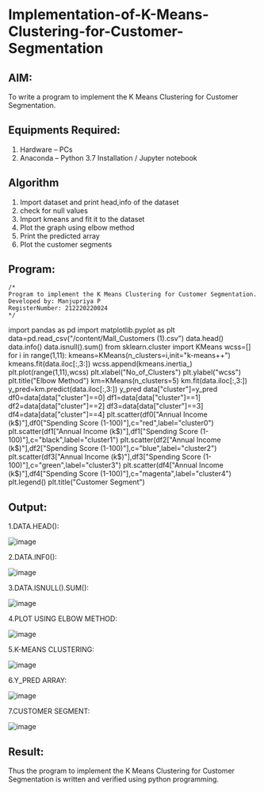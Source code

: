 # Implementation-of-K-Means-Clustering-for-Customer-Segmentation

## AIM:
To write a program to implement the K Means Clustering for Customer Segmentation.

## Equipments Required:
1. Hardware – PCs
2. Anaconda – Python 3.7 Installation / Jupyter notebook

## Algorithm
1. Import dataset and print head,info of the dataset
2. check for null values
3. Import kmeans and fit it to the dataset
4. Plot the graph using elbow method
5. Print the predicted array
6. Plot the customer segments

## Program:
```
/*
Program to implement the K Means Clustering for Customer Segmentation.
Developed by: Manjupriya P
RegisterNumber: 212220220024
*/
```
import pandas as pd
import matplotlib.pyplot as plt
data=pd.read_csv("/content/Mall_Customers (1).csv")
data.head()
data.info()
data.isnull().sum()
from sklearn.cluster import KMeans
wcss=[]
for i in range(1,11):
kmeans=KMeans(n_clusters=i,init="k-means++")
kmeans.fit(data.iloc[:,3:])
wcss.append(kmeans.inertia_)
plt.plot(range(1,11),wcss)
plt.xlabel("No_of_Clusters")
plt.ylabel("wcss")
plt.title("Elbow Method")
km=KMeans(n_clusters=5)
km.fit(data.iloc[:,3:])
y_pred=km.predict(data.iloc[:,3:])
y_pred
data["cluster"]=y_pred
df0=data[data["cluster"]==0]
df1=data[data["cluster"]==1]
df2=data[data["cluster"]==2]
df3=data[data["cluster"]==3]
df4=data[data["cluster"]==4]
plt.scatter(df0["Annual Income (k$)"],df0["Spending Score (1-100)"],c="red",label="cluster0")
plt.scatter(df1["Annual Income (k$)"],df1["Spending Score (1-100)"],c="black",label="cluster1")
plt.scatter(df2["Annual Income (k$)"],df2["Spending Score (1-100)"],c="blue",label="cluster2")
plt.scatter(df3["Annual Income (k$)"],df3["Spending Score (1-100)"],c="green",label="cluster3")
plt.scatter(df4["Annual Income (k$)"],df4["Spending Score (1-100)"],c="magenta",label="cluster4")
plt.legend()
plt.title("Customer Segment")


## Output:
1.DATA.HEAD():

![image](https://github.com/Manjupriya1207/Implementation-of-K-Means-Clustering-for-Customer-Segmentation/assets/113583090/8a66a27d-1b00-47ee-bd99-0ea50a384a3a)

2.DATA.INF0():

![image](https://github.com/Manjupriya1207/Implementation-of-K-Means-Clustering-for-Customer-Segmentation/assets/113583090/a4585c94-0544-4e96-b066-56f8e2838565)

3.DATA.ISNULL().SUM():

![image](https://github.com/Manjupriya1207/Implementation-of-K-Means-Clustering-for-Customer-Segmentation/assets/113583090/5a9f35d6-85fb-4274-9829-ce27e1588d04)

4.PLOT USING ELBOW METHOD:

![image](https://github.com/Manjupriya1207/Implementation-of-K-Means-Clustering-for-Customer-Segmentation/assets/113583090/5330b598-6253-418b-9012-d9e3930e58f9)

5.K-MEANS CLUSTERING:

![image](https://github.com/Manjupriya1207/Implementation-of-K-Means-Clustering-for-Customer-Segmentation/assets/113583090/87f34e3c-6208-4b76-af9c-1e4aa02d698d)

6.Y_PRED ARRAY:

![image](https://github.com/Manjupriya1207/Implementation-of-K-Means-Clustering-for-Customer-Segmentation/assets/113583090/db6afae1-8b6e-44f9-aed7-b67fca01e187)

7.CUSTOMER SEGMENT:

![image](https://github.com/Manjupriya1207/Implementation-of-K-Means-Clustering-for-Customer-Segmentation/assets/113583090/67fa81d3-5c96-4390-85d7-627356d8a19b)

## Result:
Thus the program to implement the K Means Clustering for Customer Segmentation is written and verified using python programming.
